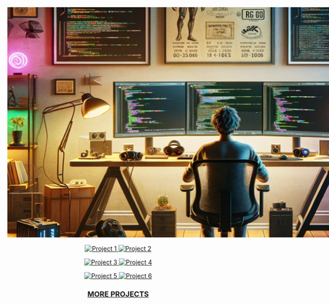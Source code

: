<div align="center">
<img
  src="ai.png"
  title="Just an Image"
  style="display: inline-block; margin: 0 auto; max-width: 1000px">

 <p align="center">
  <a href="URL_OF_FIRST_PROJECT">
    <img src="IMAGE_URL_FOR_FIRST_PROJECT" width="400" alt="Project 1" title="Project 1"/>
  </a>
  <a href="URL_OF_SECOND_PROJECT">
    <img src="IMAGE_URL_FOR_SECOND_PROJECT" width="400" alt="Project 2" title="Project 2"/>
  </a>
</p>
<p align="center">
  <a href="URL_OF_THIRD_PROJECT">
    <img src="IMAGE_URL_FOR_THIRD_PROJECT" width="400" alt="Project 3" title="Project 3"/>
  </a>
  <a href="URL_OF_FOURTH_PROJECT">
    <img src="IMAGE_URL_FOR_FOURTH_PROJECT" width="400" alt="Project 4" title="Project 4"/>
  </a>
</p>
<p align="center">
  <a href="URL_OF_FIFTH_PROJECT">
    <img src="IMAGE_URL_FOR_FIFTH_PROJECT" width="400" alt="Project 5" title="Project 5"/>
  </a>
  <a href="URL_OF_SIXTH_PROJECT">
    <img src="IMAGE_URL_FOR_SIXTH_PROJECT" width="400" alt="Project 6" title="Project 6"/>
  </a>
</p>


  ### [MORE PROJECTS](https://github.com/kvebers/PROJECTS/tree/main)




</div>
